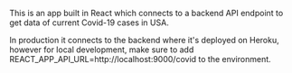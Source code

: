 This is an app built in React which connects to a backend API endpoint to get data of current Covid-19 cases in USA.

In production it connects to the backend where it's deployed on Heroku, however for local development, make sure to add 
REACT_APP_API_URL=http://localhost:9000/covid
to the environment.
